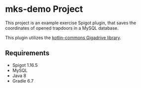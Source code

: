 # mks-demo Project

This project is an example exercise Spigot plugin, that saves the coordinates of opened trapdoors in a MySQL database.

This plugin utilizes the [kotlin-commons Gigadrive library](https://gitlab.com/Gigadrive/kotlin-commons).

## Requirements

+ Spigot 1.16.5
+ MySQL
+ Java 8
+ Gradle 6.7
